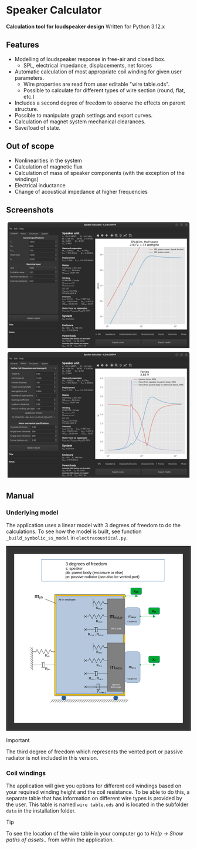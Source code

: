 # Speaker Calculator
**Calculation tool for loudspeaker design**
Written for Python 3.12.x

## Features
* Modelling of loudspeaker response in free-air and closed box.
  * SPL, electrical impedance, displacements, net forces
* Automatic calculation of most appropriate coil winding for given user parameters.
  * Wire properties are read from user editable "wire table.ods".
  * Possible to calculate for different types of wire section (round, flat, etc.)
* Includes a second degree of freedom to observe the effects on parent structure.
* Possible to manipulate graph settings and export curves.
* Calculation of magnet system mechanical clearances.
* Save/load of state.

## Out of scope
* Nonlinearities in the system
* Calculation of magnetic flux
* Calculation of mass of speaker components (with the exception of the windings)
* Electrical inductance
* Change of acoustical impedance at higher frequencies

## Screenshots

![Image](./images/SC1.png)
![Image](./images/SC2.png)

## Manual
### Underlying model
The application uses a linear model with 3 degrees of freedom to do the calculations. To see how the model is built, see function `_build_symbolic_ss_model` in `electracoustical.py`.

![Image](./images/system_model.webp)

> [!IMPORTANT]
> The third degree of freedom which represents the vented port or passive radiator is not included in this version.

### Coil windings
The application will give you options for different coil windings based on your required winding height and the coil resistance. To be able to do this, a separate table that has information on different wire types is provided by the user. This table is named `wire table.ods` and is located in the subfolder `data` in the installation folder.
> [!TIP]
> To see the location of the wire table in your computer go to *Help -> Show paths of assets..* from within the application.
